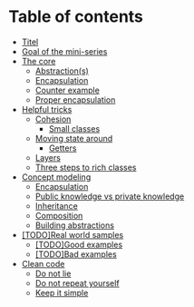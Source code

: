 # Table of contents

* [Titel](README.md)
* [Goal of the mini-series](goal.md)
* [The core](the-core/README.md)
  * [Abstraction\(s\)](the-core/abstraction.md)
  * [Encapsulation](the-core/encapsulation.md)
  * [Counter example](the-core/counter-example.md)
  * [Proper encapsulation](the-core/proper-encapsulation.md)
* [Helpful tricks](helpful-tricks/README.md)
  * [Cohesion](helpful-tricks/cohesion/README.md)
    * [Small classes](helpful-tricks/cohesion/small-classes.md)
  * [Moving state around](helpful-tricks/moving-state-around/README.md)
    * [Getters](helpful-tricks/moving-state-around/getters.md)
  * [Layers](helpful-tricks/layers.md)
  * [Three steps to rich classes](helpful-tricks/three-steps-to-rich-classes.md)
* [Concept modeling](concept-modeling/README.md)
  * [Encapsulation](concept-modeling/encapsulation.md)
  * [Public knowledge vs private knowledge](concept-modeling/public-knowledge-vs-private-knowledge.md)
  * [Inheritance](concept-modeling/inheritance.md)
  * [Composition](concept-modeling/composition.md)
  * [Building abstractions](concept-modeling/building-abstractions.md)
* [\[TODO\]Real world samples](real-world-samples/README.md)
  * [\[TODO\]Good examples](real-world-samples/good-examples.md)
  * [\[TODO\]Bad examples](real-world-samples/bad-examples.md)
* [Clean code](clean-code/README.md)
  * [Do not lie](clean-code/do-not-lie.md)
  * [Do not repeat yourself](clean-code/do-not-repeat-yourself.md)
  * [Keep it simple](clean-code/keep-it-simple.md)

